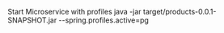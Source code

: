 Start Microservice with profiles 
java -jar target/products-0.0.1-SNAPSHOT.jar --spring.profiles.active=pg
